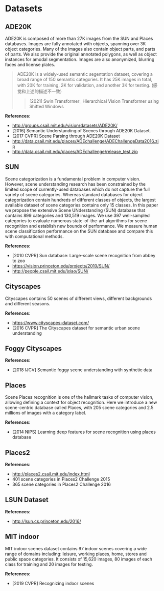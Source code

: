 # Datasets

## ADE20K
ADE20K is composed of more than 27K images from the SUN and Places databases. Images are fully annotated with objects, spanning over 3K object categories. Many of the images also contain object parts, and parts of parts. We also provide the original annotated polygons, as well as object instances for amodal segmentation. Images are also anonymized, blurring faces and license plates.

> ADE20K is a widely-used semantic segentation dataset, covering a broad range of 150 semantic categories. It has 25K images in total, with 20K for training, 2K for validation, and another 3K for testing. (感觉和上述的描述不一致)
>> [2021] Swin Transformer_ Hierarchical Vision Transformer using Shifted Windows

**References**:
- http://groups.csail.mit.edu/vision/datasets/ADE20K/
- [2016] Semantic Understanding of Scenes through ADE20K Dataset.
- [2017 CVPR] Scene Parsing through ADE20K Dataset
- http://data.csail.mit.edu/places/ADEchallenge/ADEChallengeData2016.zip
- http://data.csail.mit.edu/places/ADEchallenge/release_test.zip


## SUN 
Scene categorization is a fundamental problem in computer vision. However, scene understanding research has been constrained by the limited scope of currently-used databases which do not capture the full variety of scene categories. Whereas standard databases for object categorization contain hundreds of different classes of objects, the largest available dataset of scene categories contains only 15 classes. In this paper we propose the extensive Scene UNderstanding (SUN) database that contains 899 categories and 130,519 images. We use 397 well-sampled categories to evaluate numerous state-of-the-art algorithms for scene recognition and establish new bounds of performance. We measure human scene classification performance on the SUN database and compare this with computational methods.

**References**:
- [2010 CVPR] Sun database: Large-scale scene recognition from abbey to zoo
- https://vision.princeton.edu/projects/2010/SUN/
- http://people.csail.mit.edu/jxiao/SUN/


## Cityscapes
Cityscapes contains 50 scenes of different views, different backgrounds and different seasons.

**References**:
- https://www.cityscapes-dataset.com/
- [2016 CVPR] The Cityscapes dataset for semantic urban scene understanding


## Foggy Cityscapes
**References**:
- [2018 IJCV] Semantic foggy scene understanding with synthetic data


## Places
Scene Places recognition is one of the hallmark tasks of computer vision, allowing defining a context for object recognition. Here we introduce a new scene-centric database called Places, with 205 scene categories and 2.5 millions of images with a category label.

**References**:
- [2014 NIPS] Learning deep features for scene recognition using places database


## Places2
**References**:
- http://places2.csail.mit.edu/index.html
- 401 scene categories in Places2 Challenge 2015
- 365 scene categories in Places2 Challenge 2016


## LSUN Dataset
**References**:
- http://lsun.cs.princeton.edu/2016/


## MIT indoor
MIT indoor scenes dataset contains 67 indoor scenes
covering a wide range of domains including: leisure,
working places, home, stores and public space categories.
It consists of 15,620 images, 80 images of each class for
training and 20 images for testing. 

**References**:
- [2019 CVPR] Recognizing indoor scenes
